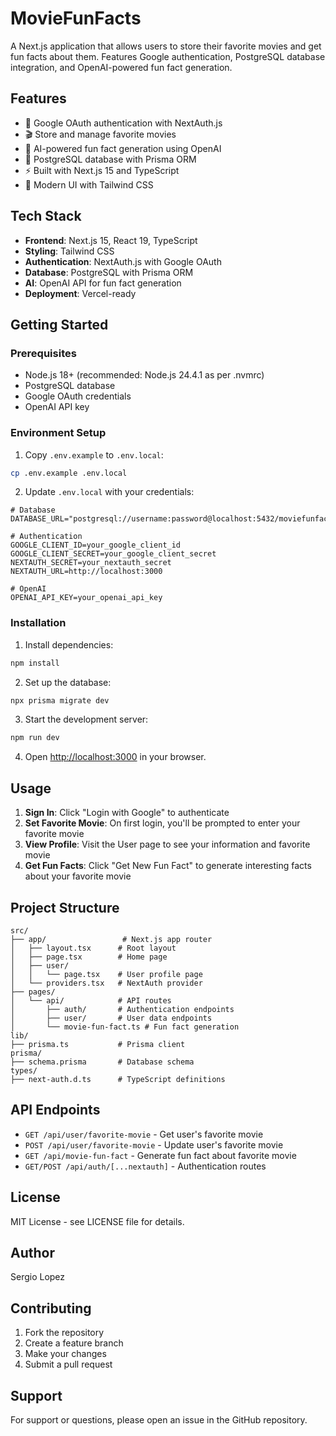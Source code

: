 # MovieFunFacts

A Next.js application that allows users to store their favorite movies and get fun facts about them. Features Google authentication, PostgreSQL database integration, and OpenAI-powered fun fact generation.

## Features

- 🔐 Google OAuth authentication with NextAuth.js
- 🎬 Store and manage favorite movies
- 🤖 AI-powered fun fact generation using OpenAI
- 💾 PostgreSQL database with Prisma ORM
- ⚡ Built with Next.js 15 and TypeScript
- 🎨 Modern UI with Tailwind CSS

## Tech Stack

- **Frontend**: Next.js 15, React 19, TypeScript
- **Styling**: Tailwind CSS
- **Authentication**: NextAuth.js with Google OAuth
- **Database**: PostgreSQL with Prisma ORM
- **AI**: OpenAI API for fun fact generation
- **Deployment**: Vercel-ready

## Getting Started

### Prerequisites

- Node.js 18+ (recommended: Node.js 24.4.1 as per .nvmrc)
- PostgreSQL database
- Google OAuth credentials
- OpenAI API key

### Environment Setup

1. Copy `.env.example` to `.env.local`:

```bash
cp .env.example .env.local
```

2. Update `.env.local` with your credentials:

```env
# Database
DATABASE_URL="postgresql://username:password@localhost:5432/moviefunfacts"

# Authentication
GOOGLE_CLIENT_ID=your_google_client_id
GOOGLE_CLIENT_SECRET=your_google_client_secret
NEXTAUTH_SECRET=your_nextauth_secret
NEXTAUTH_URL=http://localhost:3000

# OpenAI
OPENAI_API_KEY=your_openai_api_key
```

### Installation

1. Install dependencies:

```bash
npm install
```

2. Set up the database:

```bash
npx prisma migrate dev
```

3. Start the development server:

```bash
npm run dev
```

4. Open [http://localhost:3000](http://localhost:3000) in your browser.

## Usage

1. **Sign In**: Click "Login with Google" to authenticate
2. **Set Favorite Movie**: On first login, you'll be prompted to enter your favorite movie
3. **View Profile**: Visit the User page to see your information and favorite movie
4. **Get Fun Facts**: Click "Get New Fun Fact" to generate interesting facts about your favorite movie

## Project Structure

```
src/
├── app/                 # Next.js app router
│   ├── layout.tsx      # Root layout
│   ├── page.tsx        # Home page
│   ├── user/
│   │   └── page.tsx    # User profile page
│   └── providers.tsx   # NextAuth provider
├── pages/
│   └── api/            # API routes
│       ├── auth/       # Authentication endpoints
│       ├── user/       # User data endpoints
│       └── movie-fun-fact.ts # Fun fact generation
lib/
├── prisma.ts           # Prisma client
prisma/
├── schema.prisma       # Database schema
types/
├── next-auth.d.ts      # TypeScript definitions
```

## API Endpoints

- `GET /api/user/favorite-movie` - Get user's favorite movie
- `POST /api/user/favorite-movie` - Update user's favorite movie
- `GET /api/movie-fun-fact` - Generate fun fact about favorite movie
- `GET/POST /api/auth/[...nextauth]` - Authentication routes

## License

MIT License - see LICENSE file for details.

## Author

Sergio Lopez

## Contributing

1. Fork the repository
2. Create a feature branch
3. Make your changes
4. Submit a pull request

## Support

For support or questions, please open an issue in the GitHub repository.
